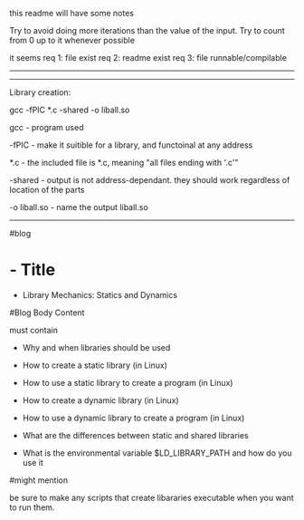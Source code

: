 this readme will have some notes

Try to avoid doing more iterations than the value of the input.
Try to count from 0 up to it whenever possible

it seems 
req 1: file exist
req 2: readme exist
req 3: file runnable/compilable

----
---
Library creation:

gcc -fPIC *.c -shared -o liball.so

gcc - program used

-fPIC - make it suitible for a library, and functoinal at any address

*.c - the included file is *.c, meaning "all files ending with '.c'"

-shared - output is not address-dependant. they should work regardless of location of the parts

-o liball.so - name the output liball.so


----

#blog

# - Title

- Library Mechanics: Statics and Dynamics


#Blog Body Content

must contain

- Why and when libraries should be used

- How to create a static library (in Linux)

- How to use a static library to create a program (in Linux)

- How to create a dynamic library (in Linux)

- How to use a dynamic library to create a program (in Linux)

- What are the differences between static and shared libraries

- What is the environmental variable $LD_LIBRARY_PATH and how do you use it


#might mention

be sure to make any scripts that create libararies executable when you want to run them.


